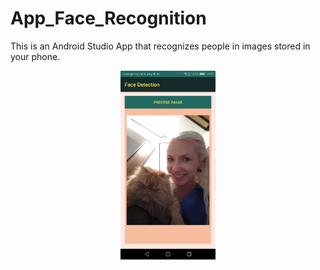 # App_Face_Recognition

This is an Android Studio App that recognizes people in images stored in your phone.


<p align="center" >
  <img src='./assets/3start.jpg' width=30% />
</p>
